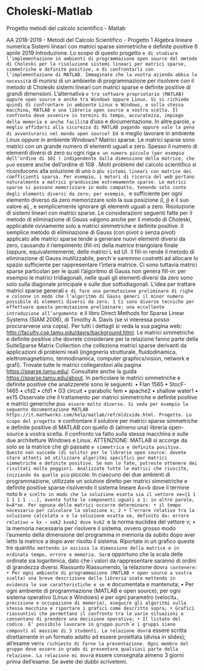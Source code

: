 # Choleski-Matlab
Progetto metodi del calcolo scientifico - Matlab

AA 2018-2019 - Metodi del Calcolo Scientifico - Progetto 1
Algebra lineare numerica
Sistemi lineari con matrici sparse simmetriche e definite positive
6 aprile 2019
Introduzione. Lo scopo di questo progetto `e di studiare l’implementazione in ambienti
di programmazione open source del metodo di Choleski per la risoluzione sistemi lineari
per matrici sparse, simmetriche e definite positive, e di confrontarli con l’implementazione
di MATLAB.
Immaginate che la vostra azienda abbia la necessit`a di munirsi di un ambiente di programmazione per risolvere con il metodo di Choleski sistemi lineari con matrici sparse e definite positive di grandi dimensioni. L’alternativa `e tra software
proprietario (MATLAB) oppure open source e anche tra Windows oppure Linux.
Vi si richiede quindi di confrontare in ambiente Linux e Windows, e sulla stessa macchina,
MATLAB e una libreria open source a vostra scelta. Il confronto deve avvenire in termini
di tempo, accuratezza, impiego della memoria e anche facilit`a d’uso e documentazione.
In altre parole, `e meglio affidarsi alla sicurezza di MATLAB pagando oppure vale la pena
di avventurarsi nel mondo open source? Ed `e meglio lavorare in ambiente Linux oppure
in ambiente Windows?
Matrici sparse. Le matrici sparse sono matrici con un grande numero di elementi
uguali a zero. Spesso il numero di elementi diversi di zero su ogni riga `e un numero
piccolo (per esempio dell’ordine di 101
) indipendente dalla dimensione della matrice, che
pu`o essere anche dell’ordine di 108
. Molti problemi del calcolo scientifico si riconducono
alla soluzione di uno o pi`u sistemi lineari con matrice dei coefficienti sparsa. Per esempio,
i motori di ricerca del web portano naturalmente a matrici grandissime estremamente
sparse.
Le matrici sparse si possono memorizzare in modo compatto, tenendo solo conto degli
elementi diversi da zero; per esempio, `e sufficiente per ogni elemento diverso da zero
memorizzare solo la sua posizione (i, j) e il suo valore aij , e semplicemente ignorare gli
elementi uguali a zero.
Risoluzione di sistemi lineari con matrici sparse. Le considerazioni seguenti fatte
per il metodo di eliminazione di Gauss valgono anche per il metodo di Choleski, applicabile
ovviamente solo a matrici simmetriche e definite positive.
Il semplice metodo di eliminazione di Gauss (con pivot o senza pivot) applicato alle
matrici sparse tende a generare nuovi elementi diversi da zero, causando il riempimento
(fill-in) della matrice triangolare finale (oppure, equivalentemente, delle matrici L ed U).
Il fill-in rende il metodo di eliminazione di Gauss inutilizzabile, perch´e saremmo costretti
ad allocare lo spazio sufficiente per rappresentare l’intera matrice.
Ci sono tuttavia matrici sparse particolari per le quali l’algoritmo di Gauss non genera
fill-in: per esempio le matrici tridiagonali, nelle quali gli elementi diversi da zero sono
solo sulla diagonale principale e sulle due sottodiagonali.
L’idea per trattare matrici sparse generali `e di fare una permutazione preliminare di righe
e colonne in modo che l’algoritmo di Gauss generi il minor numero possibile di elementi
diversi da zero.
1
Ci sono diverse tecniche per effettuare questa permutazione preliminare; una eccellente
introduzione all’argomento `e il libro Direct Methods for Sparse Linear Systems (SIAM
2006), di Timothy A. Davis (se vi interessa posso procurarvene una copia).
Per tutti i dettagli si veda la sua pagina web:
http://faculty.cse.tamu.edu/davis/background.html.
Le matrici simmetriche e definite positive che dovrete considerare per la relazione fanno
parte della SuiteSparse Matrix Collection che colleziona matrici sparse derivanti da
applicazioni di problemi reali (ingegneria strutturale, fluidodinamica, elettromagnetismo,
termodinamica, computer graphics/vision, network e grafi). Trovate tutte le matrici collegandovi alla pagina https://sparse.tamu.edu/.
Consultate anche la guida https://sparse.tamu.edu/about.
In particolare le matrici simmetriche e definite positive che analizzerete sono le seguenti:
• Flan 1565
• StocF-1465
• cfd2
• cfd1
• G3 circuit
• parabolic fem
• apache2
• shallow water1
• ex15
Osservate che il trattamento per matrici simmetriche e definite positive e matrici generiche
pu`o essere molto diverso. Si veda per esempio la seguente documentazione MATLAB
https://it.mathworks.com/help/matlab/ref/mldivide.html.
Progetto. Lo scopo del progetto `e confrontare il solutore per matrici sparse simmetriche e definite positive di MATLAB con quello di (almeno una) libreria open-source a
vostra scelta. Il confronto va fatto sulla stessa macchina e sulle due architetture
Windows e Linux.
ATTENZIONE: MATLAB si accorge da solo se la matrice che gli passate `e simmetrica
e definita positiva. Questo non succede (di solito) per le librerie open source: dovete
stare attenti ad utilizzare algoritmi specifici per matrici simmetriche e definite positive.
Se non lo fate, potreste ottenere dei risultati molto peggiori.
Analizzate tutte le matrici che riuscite, iniziando da quelle pi`u piccole.
In ciascuno dei due ambienti di programmazione, utilizzate un solutore diretto per matrici
simmetriche e definite positive sparse risolvendo il sistema lineare Ax=b dove il termine
noto b `e scelto in modo che la soluzione esatta sia il vettore xe=[1 1 1 1 1 1 ...],
avente tutte le componenti uguali a 1: in altre parole, b=A*xe.
Per ognuna delle matrici occorre determinare:
• il tempo necessario per calcolare la soluzione x;
2
• l’errore relativo tra la soluzione calcolata x e la soluzione esatta xe, definito da:
errore relativo =
kx − xek2
kxek2
dove kvk2 `e la norma euclidea del vettore v;
• la memoria necessaria per risolvere il sistema, ovvero grosso modo l’aumento della
dimensione del programma in memoria da subito dopo aver letto la matrice a dopo
aver risolto il sistema.
Riportate in un grafico queste tre quantit`a mettendo in ascissa la dimensione della matrice
e in ordinata tempo, errore e memoria. Sar`a opportuno che la scala delle ordinate sia
logaritmica, dato che i valori da rappresentare saranno di ordini di grandezza diversi.
Riassunto
Riassumendo, la relazione dovr`a contenere:
• Per ogni ambiente di programmazione (MATLAB + open source a vostra scelta)
una breve descrizione della libreria usata mettendo in evidenza le sue caratteristiche
e se `e documentata e mantenuta;
• Per ogni ambiente di programmazione (MATLAB e open source), per ogni sistema
operativo (Linux e Windows) e per ogni parametro (velocit`a, precisione e occupazione di memoria), eseguire gli algoritmi sulla stessa macchina e riportare i grafici
come descritto sopra;
• Grafici riassuntivi che permettano il confronto tra le varie situazioni e consentano
di prendere una decisione operativa;
• Il listato del codice.
E’ possibile lavorare in gruppo purch´e i gruppi siano composti al massimo di 3 studenti.
La relazione dovr`a essere scritta direttamente in un formato adatto ad essere proiettata
(divisa in slides); all’esame verr`a richiesto di farne la presentazione. Ogni membro del
gruppo deve essere in grado di presentare qualsiasi parte della relazione.
La relazione mi dovr`a essere consegnata almeno 3 giorni prima dell’esame.
Se avete dei dubbi scrivetemi.
